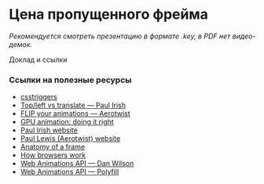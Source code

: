 # Цена пропущенного фрейма

*Рекомендуется смотреть презентацию в формате .key, в PDF нет видео-демок.*

Доклад и ссылки

### Ссылки на полезные ресурсы

* [csstriggers](https://csstriggers.com)
* [Top/left vs translate — Paul Irish](https://www.paulirish.com/2012/why-moving-elements-with-translate-is-better-than-posabs-topleft/)
* [FLIP your animations — Aerotwist](https://aerotwist.com/blog/flip-your-animations/)
* [GPU animation: doing it right](https://www.smashingmagazine.com/2016/12/gpu-animation-doing-it-right)
* [Paul Irish website](https://www.paulirish.com)
* [Paul Lewis (Aerotwist) website](https://aerotwist.com)
* [Anatomy of a frame](https://aerotwist.com/blog/the-anatomy-of-a-frame/)
* [How browsers work](https://www.html5rocks.com/en/tutorials/internals/howbrowserswork/)
* [Web Animations API — Dan Wilson](danielcwilson.com/blog/2015/07/animations-intro/)
* [Web Animations API — Polyfill](https://github.com/web-animations/web-animations-js)